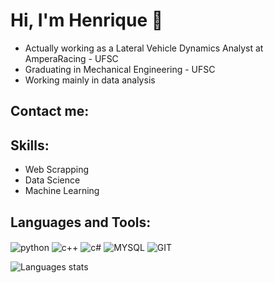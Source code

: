# Hi, I'm Henrique 👋

- Actually working as a Lateral Vehicle Dynamics Analyst at AmperaRacing - UFSC
- Graduating in Mechanical Engineering - UFSC
- Working mainly in data analysis

## Contact me:
<link
  rel="stylesheet"
  href="https://cdn.jsdelivr.net/gh/dheereshagrwal/colored-icons@1.7.5/src/app/ci.min.css"
/>
<a href="https://www.linkedin.com/in/henrique-salles-0b1944269/"><i class="ci ci-linkedin ci-2x" ></i></a>


## Skills:
- Web Scrapping
- Data Science
- Machine Learning

## Languages and Tools:
<div style="display: inline_block">
    <img align="center" alt="python", src="https://img.shields.io/badge/Python-14354C?style=for-the-badge&logo=python&logoColor=white">
    <img align="center" alt="c++", src="https://img.shields.io/badge/C%2B%2B-00599C?style=for-the-badge&logo=c%2B%2B&logoColor=white">
    <img align="center" alt="c#", src="https://img.shields.io/badge/C%23-239120?style=for-the-badge&logo=c-sharp&logoColor=white">
    <img align="center" alt="MYSQL", src="https://img.shields.io/badge/MySQL-005C84?style=for-the-badge&logo=mysql&logoColor=white">
    <img align="center" alt="GIT", src="https://img.shields.io/badge/GIT-E44C30?style=for-the-badge&logo=git&logoColor=white">
</div>
<p></p>
<img alt="Languages stats", src="https://github-readme-stats.vercel.app/api/top-langs/?username=henrisalles&layout=compact&theme=dark">
